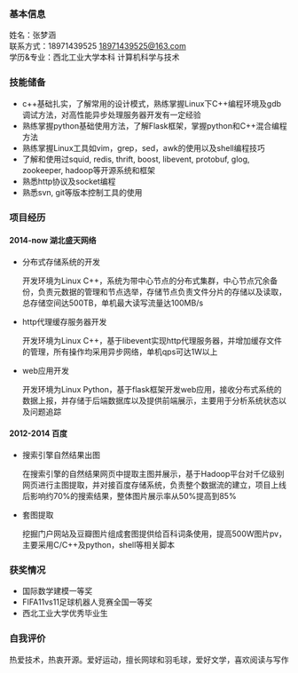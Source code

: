 ### 基本信息
姓名：张梦涵  
联系方式：18971439525  18971439525@163.com    
学历&专业：西北工业大学本科 计算机科学与技术  

### 技能储备
* c++基础扎实，了解常用的设计模式，熟练掌握Linux下C++编程环境及gdb调试方法，对高性能异步处理服务器开发有一定经验
* 熟练掌握python基础使用方法，了解Flask框架，掌握python和C++混合编程方法
* 熟练掌握Linux工具如vim，grep，sed，awk的使用以及shell编程技巧
* 了解和使用过squid, redis, thrift, boost, libevent, protobuf, glog, zookeeper, hadoop等开源系统和框架
* 熟悉http协议及socket编程
* 熟悉svn, git等版本控制工具的使用

### 项目经历
#### 2014-now 湖北盛天网络
* 分布式存储系统的开发

    开发环境为Linux C++，系统为带中心节点的分布式集群，中心节点冗余备份，负责元数据的管理和节点选举，存储节点负责文件分片的存储以及读取，总存储空间达500TB，单机最大读写流量达100MB/s
    
* http代理缓存服务器开发

    开发环境为Linux C++，基于libevent实现http代理服务器，并增加缓存文件的管理，所有操作均采用异步网络，单机qps可达1W以上

* web应用开发

    开发环境为Linux Python，基于flask框架开发web应用，接收分布式系统的数据上报，并存储于后端数据库以及提供前端展示，主要用于分析系统状态以及问题追踪

    
#### 2012-2014 百度  
* 搜索引擎自然结果出图

    在搜索引擎的自然结果网页中提取主图并展示，基于Hadoop平台对千亿级别网页进行主图提取，并对接百度存储系统，负责整个数据流的建立，项目上线后影响约70%的搜索结果，整体图片展示率从50%提高到85%

* 套图提取

    挖掘门户网站及豆瓣图片组成套图提供给百科词条使用，提高500W图片pv，主要采用C/C++及python，shell等相关脚本

### 获奖情况
* 国际数学建模一等奖
* FIFA11vs11足球机器人竞赛全国一等奖 
* 西北工业大学优秀毕业生

### 自我评价 
热爱技术，热衷开源。爱好运动，擅长网球和羽毛球，爱好文学，喜欢阅读与写作
